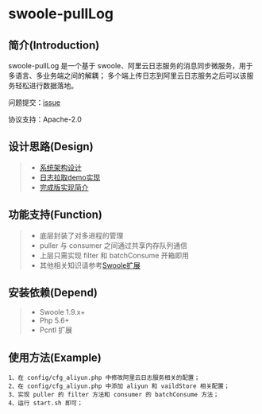 # swoole-pullLog

## 简介(Introduction)

swoole-pullLog 是一个基于 swoole、阿里云日志服务的消息同步微服务，用于多语言、多业务端之间的解耦；
多个端上传日志到阿里云日志服务之后可以该服务轻松进行数据落地。

问题提交：[issue](https://github.com/weizengreal/swoole-pullLog/issues)

协议支持：Apache-2.0

## 设计思路(Design)

> * [系统架构设计](http://blog.woai662.net/?p=39)
> * [日志拉取demo实现](http://blog.woai662.net/?p=41)
> * [完成版实现简介](http://blog.woai662.net/?p=43)


## 功能支持(Function)

> * 底层封装了对多进程的管理
> * puller 与 consumer 之间通过共享内存队列通信
> * 上层只需实现 filter 和 batchConsume 开箱即用
> * 其他相关知识请参考[Swoole扩展](https://wiki.swoole.com/)


## 安装依赖(Depend)

> * Swoole 1.9.x+
> * Php 5.6+
> * Pcntl 扩展


## 使用方法(Example)

```
1、在 config/cfg_aliyun.php 中修改阿里云日志服务相关的配置；
2、在 config/cfg_aliyun.php 中添加 aliyun 和 vaildStore 相关配置；
3、实现 puller 的 filter 方法和 consumer 的 batchConsume 方法；
4、运行 start.sh 即可；
```